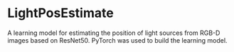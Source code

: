 # LightPosEstimate
A learning model for estimating the position of light sources from RGB-D images based on ResNet50.
PyTorch was used to build the learning model.
